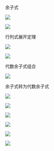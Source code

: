余子式

![](https://gitee.com/hxc8/images2/raw/master/img/202407172200998.jpg)

![](https://gitee.com/hxc8/images2/raw/master/img/202407172200033.jpg)

行列式展开定理

![](https://gitee.com/hxc8/images2/raw/master/img/202407172200114.jpg)

![](https://gitee.com/hxc8/images2/raw/master/img/202407172200721.jpg)

代数余子式组合

![](https://gitee.com/hxc8/images2/raw/master/img/202407172200577.jpg)

余子式转为代数余子式

![](https://gitee.com/hxc8/images2/raw/master/img/202407172201614.jpg)

![](https://gitee.com/hxc8/images2/raw/master/img/202407172201835.jpg)

![](https://gitee.com/hxc8/images2/raw/master/img/202407172201616.jpg)

![](https://gitee.com/hxc8/images2/raw/master/img/202407172201046.jpg)

![](https://gitee.com/hxc8/images2/raw/master/img/202407172201001.jpg)

![](https://gitee.com/hxc8/images2/raw/master/img/202407172201446.jpg)